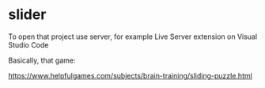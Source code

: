 # slider

To open that project use server, for example Live Server extension on Visual Studio Code

Basically, that game: 

https://www.helpfulgames.com/subjects/brain-training/sliding-puzzle.html
